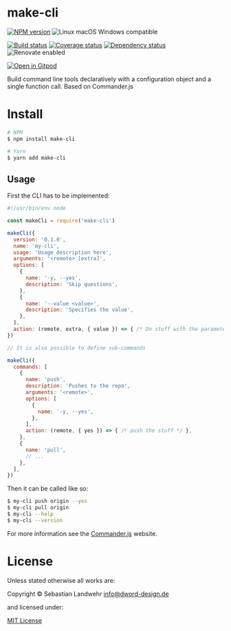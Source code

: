 <!-- TITLE/ -->
# make-cli
<!-- /TITLE -->

<!-- BADGES/ -->
[![NPM version](https://img.shields.io/npm/v/make-cli.svg)](https://npmjs.org/package/make-cli)
![Linux macOS Windows compatible](https://img.shields.io/badge/os-linux%20%7C%C2%A0macos%20%7C%C2%A0windows-blue)

[![Build status](https://img.shields.io/github/workflow/status/dword-design/make-cli/build)](https://github.com/dword-design/make-cli/actions)
[![Coverage status](https://img.shields.io/coveralls/dword-design/make-cli)](https://coveralls.io/github/dword-design/make-cli)
[![Dependency status](https://img.shields.io/david/dword-design/make-cli)](https://david-dm.org/dword-design/make-cli)
![Renovate enabled](https://img.shields.io/badge/renovate-enabled-brightgreen)

[![Open in Gitpod](https://gitpod.io/button/open-in-gitpod.svg)](https://gitpod.io/#https://github.com/dword-design/make-cli)
<!-- /BADGES -->

<!-- DESCRIPTION/ -->
Build command line tools declaratively with a configuration object and a single function call. Based on Commander.js
<!-- /DESCRIPTION -->

<!-- INSTALL/ -->
# Install

```bash
# NPM
$ npm install make-cli

# Yarn
$ yarn add make-cli
```
<!-- /INSTALL -->

## Usage

First the CLI has to be implemented:

```js
#!/usr/bin/env node

const makeCli = require('make-cli')

makeCli({
  version: '0.1.0',
  name: 'my-cli',
  usage: 'Usage description here',
  arguments: '<remote> [extra]',
  options: [
    {
      name: '-y, --yes',
      description: 'Skip questions',
    },
    {
      name: '--value <value>',
      description: 'Specifies the value',
    },
  ],
  action: (remote, extra, { value }) => { /* Do stuff with the parameters */ },
})

// It is also possible to define sub-commands

makeCli({
  commands: [
    {
      name: 'push',
      description: 'Pushes to the repo',
      arguments: '<remote>',
      options: [
        {
          name: '-y, --yes',
        },
      ],
      action: (remote, { yes }) => { /* push the stuff */ },
    },
    {
      name: 'pull',
      // ...
    },
  ],
})
```

Then it can be called like so:

```bash
$ my-cli push origin --yes
$ my-cli pull origin
$ my-cli --help
$ my-cli --version
```

For more information see the [Commander.js](https://www.npmjs.com/package/commander) website.

<!-- LICENSE/ -->
# License

Unless stated otherwise all works are:

Copyright &copy; Sebastian Landwehr <info@dword-design.de>

and licensed under:

[MIT License](https://opensource.org/licenses/MIT)
<!-- /LICENSE -->
